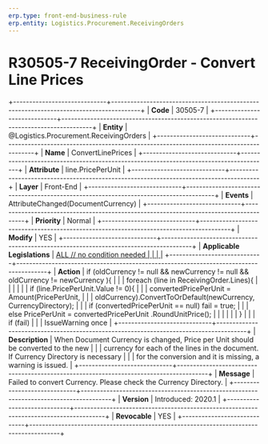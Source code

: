 ```yaml
---
erp.type: front-end-business-rule
erp.entity: Logistics.Procurement.ReceivingOrders
---
```


# R30505-7 ReceivingOrder - Convert Line Prices
+-----------------------------+---------------------------------------------------------------------------------------+
| **Code**                    | 30505-7                                                                               |
+-----------------------------+---------------------------------------------------------------------------------------+
| **Entity**                  | @Logistics.Procurement.ReceivingOrders                                                                        |
+-----------------------------+---------------------------------------------------------------------------------------+
| **Name**                    | ConvertLinePrices                                                                     |
+-----------------------------+---------------------------------------------------------------------------------------+
| **Attribute**               | line.PricePerUnit                                                                     |
+-----------------------------+---------------------------------------------------------------------------------------+
| **Layer**                   | Front-End                                                                             |
+-----------------------------+---------------------------------------------------------------------------------------+
| **Events**                  | AttributeChanged(DocumentCurrency)                                                    |
+-----------------------------+---------------------------------------------------------------------------------------+
| **Priority**                | Normal                                                                                |
+-----------------------------+---------------------------------------------------------------------------------------+
| **Modify**                  | YES                                                                                   |
+-----------------------------+---------------------------------------------------------------------------------------+
| **Applicable Legislations** | [ALL // no condition needed                                                           |
|                             | ](https://confluence.erp.net/display/techdoc/Country+Specific+Functionality)          |
+-----------------------------+---------------------------------------------------------------------------------------+
| **Action**                  | if (oldCurrency != null && newCurrency != null && oldCurrency != newCurrency ){       |
|                             | foreach (line in ReceivingOrder.Lines){                                               |
|                             |                                                                                       |
|                             | if (line.PricePerUnit.Value != 0){                                                    |
|                             | convertedPricePerUnit = Amount(PricePerUnit,                                          |
|                             | oldCurrency).ConvertToOrDefault(newCurrency, CurrencyDirectory);                      |
|                             | if (convertedPricePerUnit == null) fail = true;                                       |
|                             | else PricePerUnit = convertedPricePerUnit .RoundUnitPrice();                          |
|                             |                                                                                       |
|                             | }                                                                                     |
|                             | if (fail)                                                                             |
|                             | IssueWarning once                                                                     |
+-----------------------------+---------------------------------------------------------------------------------------+
| **Description**             | When Document Currency is changed, Price per Unit should be converted to the new      |
|                             | currency for each of the lines in the document. If Currency Directory is necessary    |
|                             | for the conversion and it is missing, a warning is issued.                            |
+-----------------------------+---------------------------------------------------------------------------------------+
| **Message**                 | Failed to convert Currency. Please check the Currency Directory.                      |
+-----------------------------+---------------------------------------------------------------------------------------+
| **Version**                 | Introduced: 2020.1                                                                    |
+-----------------------------+---------------------------------------------------------------------------------------+
| **Revocable**               | YES                                                                                   |
+-----------------------------+---------------------------------------------------------------------------------------+

  

  

  
